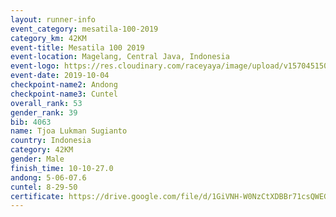 ```yaml
---
layout: runner-info 
event_category: mesatila-100-2019 
category_km: 42KM 
event-title: Mesatila 100 2019 
event-location: Magelang, Central Java, Indonesia 
event-logo: https://res.cloudinary.com/raceyaya/image/upload/v1570451507/logo/mesastila100_jin7bl.jpg 
event-date: 2019-10-04 
checkpoint-name2: Andong 
checkpoint-name3: Cuntel 
overall_rank: 53
gender_rank: 39
bib: 4063
name: Tjoa Lukman Sugianto
country: Indonesia
category: 42KM
gender: Male
finish_time: 10-10-27.0
andong: 5-06-07.6
cuntel: 8-29-50
certificate: https://drive.google.com/file/d/1GiVNH-W0NzCtXDBBr71csQWEGk3HkfDS/view?usp=sharing
---
```

